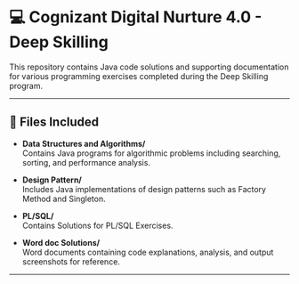 # 💻 Cognizant Digital Nurture 4.0 - Deep Skilling

This repository contains Java code solutions and supporting documentation for various programming exercises completed during the Deep Skilling program.

---

## 📂 Files Included

- **Data Structures and Algorithms/**  
  Contains Java programs for algorithmic problems including searching, sorting, and performance analysis.

- **Design Pattern/**  
  Includes Java implementations of design patterns such as Factory Method and Singleton.

- **PL/SQL/**  
  Contains Solutions for PL/SQL Exercises.

- **Word doc Solutions/**  
  Word documents containing code explanations, analysis, and output screenshots for reference.

---
